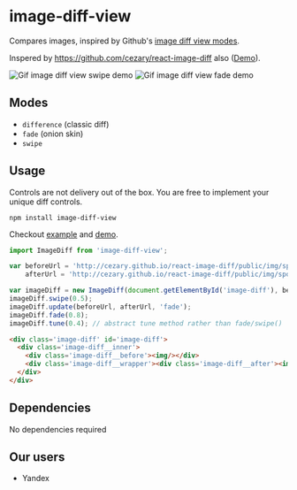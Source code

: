 # image-diff-view
Compares images, inspired by Github's [image diff view modes](https://github.com/blog/817-behold-image-view-modes).

Inspered by https://github.com/cezary/react-image-diff also ([Demo](http://cezary.github.io/react-image-diff/)).

![Gif image diff view swipe demo](https://github.com/cezary/react-image-diff/raw/master/public/img/demo-swipe.gif)
![Gif image diff view fade demo](https://github.com/cezary/react-image-diff/raw/master/public/img/demo-fade.gif)

## Modes
* `difference` (classic diff)
* `fade` (onion skin)
* `swipe`

## Usage
Controls are not delivery out of the box.
You are free to implement your unique diff controls.

`npm install image-diff-view`

Checkout [example](https://github.com/a-x-/image-diff-view/blob/master/example/index.html) and [demo](https://github.com/a-x-/a-x-.github.io/blob/master/image-diff-view/index.html).

```js
import ImageDiff from 'image-diff-view';

var beforeUrl = 'http://cezary.github.io/react-image-diff/public/img/spot-the-difference-a.jpg',
    afterUrl = 'http://cezary.github.io/react-image-diff/public/img/spot-the-difference-b.jpg';

var imageDiff = new ImageDiff(document.getElementById('image-diff'), beforeUrl, afterUrl, 'swipe');
imageDiff.swipe(0.5);
imageDiff.update(beforeUrl, afterUrl, 'fade');
imageDiff.fade(0.8);
imageDiff.tune(0.4); // abstract tune method rather than fade/swipe()
```
```html
<div class='image-diff' id='image-diff'>
  <div class='image-diff__inner'>
    <div class='image-diff__before'><img/></div>
    <div class='image-diff__wrapper'><div class='image-diff__after'><img/></div></div>
  </div>
</div>
```

## Dependencies
No dependencies required

## Our users
* Yandex
